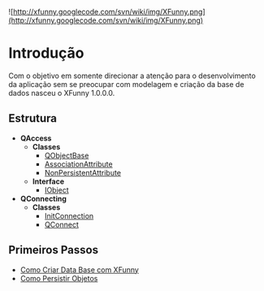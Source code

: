![http://xfunny.googlecode.com/svn/wiki/img/XFunny.png](http://xfunny.googlecode.com/svn/wiki/img/XFunny.png)

# Introdução #

Com o objetivo em somente direcionar a atenção para o desenvolvimento da aplicação sem se preocupar com modelagem e criação da base de dados nasceu o XFunny 1.0.0.0.

## Estrutura ##
  * **QAccess**
    * **Classes**
      * [QObjectBase](QObjectBase.md)
      * [AssociationAttribute](AssociationAttribute.md)
      * [NonPersistentAttribute](NonPersistentAttribute.md)
    * **Interface**
      * [IObject](IObject.md)
  * **QConnecting**
    * **Classes**
      * [InitConnection](InitConnection.md)
      * [QConnect](QConnect.md)

## Primeiros Passos ##
  * [Como Criar Data Base com XFunny](ComoCriarBDComXFunny.md)
  * [Como Persistir Objetos](HerdandoQObjectBase.md)


